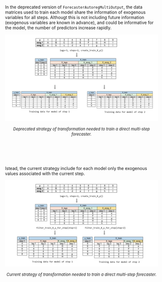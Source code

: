 
In the deprecated version of `ForecasterAutoregMultiOutput`, the data matrices used to train each model share the information of exogenous variables for all steps. Althougt this is not including future information (exogenous variables are known in advance), and could be informative for the model, the number of predictors increase rapidly.


<p><img src="../../images/diagram_skforecast_multioutput_deprecated.jpg"></p>

<center><font size="2.5"> <i>Deprecated strategy of transformation needed to train a direct multi-step forecaster.</i></font></center>
<br><br>

<br><br>

Istead, the current strategy include for each model only the exogenous values associated with the current step.

<p><img src="../../images/diagram_skforecast_multioutput.jpg"></p>

<center><font size="2.5"> <i>Current strategy of transformation needed to train a direct multi-step forecaster.</i></font></center>
<br><br>

<br><br>
